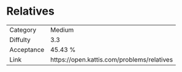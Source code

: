 # Relatives

<table>
    <tr>
        <td>Category</td>
        <td>Medium</td>
    </tr>
    <tr>
        <td>Diffulty</td>
        <td>3.3</td>
    </tr>
    <tr>
        <td>Acceptance</td>
        <td>45.43 %</td>
    </tr>
    <tr>
        <td>Link</td>
        <td>https://open.kattis.com/problems/relatives</td>
    </tr>
</table>